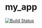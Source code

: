 # my_app
[![Build Status](https://travis-ci.org/ubap/my_app.svg?branch=master)](https://travis-ci.org/ubap/my_app)
